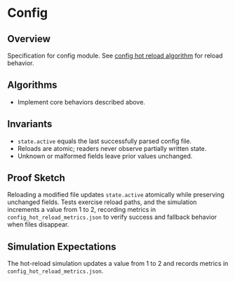 # Config

## Overview

Specification for config module. See [config hot reload
algorithm](../algorithms/config_hot_reload.md) for reload behavior.

## Algorithms

- Implement core behaviors described above.

## Invariants

- ``state.active`` equals the last successfully parsed config file.
- Reloads are atomic; readers never observe partially written state.
- Unknown or malformed fields leave prior values unchanged.

## Proof Sketch

Reloading a modified file updates ``state.active`` atomically while preserving
unchanged fields. Tests exercise reload paths, and the simulation
increments a value from 1 to 2, recording metrics in
``config_hot_reload_metrics.json`` to verify success and fallback
behavior when files disappear.

## Simulation Expectations

The hot-reload simulation updates a value from 1 to 2 and records metrics in
``config_hot_reload_metrics.json``.

[r1]: ../../tests/analysis/config_hot_reload_metrics.json
